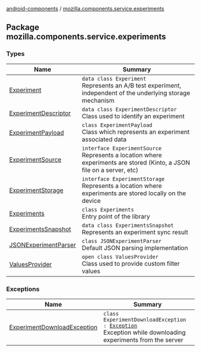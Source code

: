 [android-components](../index.md) / [mozilla.components.service.experiments](./index.md)

## Package mozilla.components.service.experiments

### Types

| Name | Summary |
|---|---|
| [Experiment](-experiment/index.md) | `data class Experiment`<br>Represents an A/B test experiment, independent of the underlying storage mechanism |
| [ExperimentDescriptor](-experiment-descriptor/index.md) | `data class ExperimentDescriptor`<br>Class used to identify an experiment |
| [ExperimentPayload](-experiment-payload/index.md) | `class ExperimentPayload`<br>Class which represents an experiment associated data |
| [ExperimentSource](-experiment-source/index.md) | `interface ExperimentSource`<br>Represents a location where experiments are stored (Kinto, a JSON file on a server, etc) |
| [ExperimentStorage](-experiment-storage/index.md) | `interface ExperimentStorage`<br>Represents a location where experiments are stored locally on the device |
| [Experiments](-experiments/index.md) | `class Experiments`<br>Entry point of the library |
| [ExperimentsSnapshot](-experiments-snapshot/index.md) | `data class ExperimentsSnapshot`<br>Represents an experiment sync result |
| [JSONExperimentParser](-j-s-o-n-experiment-parser/index.md) | `class JSONExperimentParser`<br>Default JSON parsing implementation |
| [ValuesProvider](-values-provider/index.md) | `open class ValuesProvider`<br>Class used to provide custom filter values |

### Exceptions

| Name | Summary |
|---|---|
| [ExperimentDownloadException](-experiment-download-exception/index.md) | `class ExperimentDownloadException : `[`Exception`](https://kotlinlang.org/api/latest/jvm/stdlib/kotlin/-exception/index.html)<br>Exception while downloading experiments from the server |
